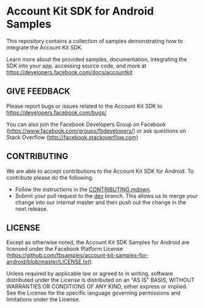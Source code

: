 Account Kit SDK for Android Samples
========================

This repository contains a collection of samples demonstrating how to integrate the Account Kit SDK.

Learn more about the provided samples, documentation, integrating the SDK into your app, accessing source code, and more at https://developers.facebook.com/docs/accountkit

GIVE FEEDBACK
-------------
Please report bugs or issues related to the Account Kit SDK to https://developers.facebook.com/bugs/

You can also join the Facebook Developers Group on Facebook (https://www.facebook.com/groups/fbdevelopers/) or ask questions on Stack Overflow (http://facebook.stackoverflow.com)

CONTRIBUTING
-------------
We are able to accept contributions to the Account Kit SDK for Android. To contribute please do the following.
- Follow the instructions in the [CONTRIBUTING.mdown](https://github.com/fbsamples/account-kit-samples-for-android/blob/master/CONTRIBUTING.mdown).
- Submit your pull request to the [dev](https://github.com/fbsamples/account-kit-samples-for-android/tree/dev) branch. This allows us to merge your change into our internal master and then push out the change in the next release.

LICENSE
-------
Except as otherwise noted, the Account Kit SDK Samples for Android are licensed under the Facebook Platform License (https://github.com/fbsamples/account-kit-samples-for-android/blob/master/LICENSE.txt).

Unless required by applicable law or agreed to in writing, software distributed under the License is distributed on an "AS IS" BASIS, WITHOUT WARRANTIES OR CONDITIONS OF ANY KIND, either express or implied.  See the License for the specific language governing permissions and limitations under the License.
